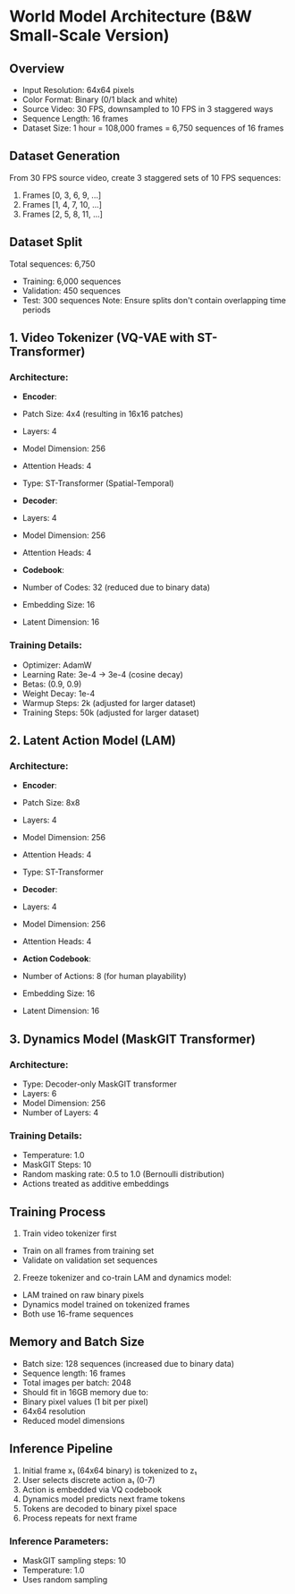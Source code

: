 # World Model Architecture (B&W Small-Scale Version)

## Overview

- Input Resolution: 64x64 pixels
- Color Format: Binary (0/1 black and white)
- Source Video: 30 FPS, downsampled to 10 FPS in 3 staggered ways
- Sequence Length: 16 frames
- Dataset Size: 1 hour = 108,000 frames = 6,750 sequences of 16 frames

## Dataset Generation
From 30 FPS source video, create 3 staggered sets of 10 FPS sequences:
1. Frames [0, 3, 6, 9, ...] 
2. Frames [1, 4, 7, 10, ...]
3. Frames [2, 5, 8, 11, ...]

## Dataset Split
Total sequences: 6,750
- Training: 6,000 sequences
- Validation: 450 sequences
- Test: 300 sequences
Note: Ensure splits don't contain overlapping time periods

## 1. Video Tokenizer (VQ-VAE with ST-Transformer)

### Architecture:
- **Encoder**:
 - Patch Size: 4x4 (resulting in 16x16 patches)
 - Layers: 4 
 - Model Dimension: 256
 - Attention Heads: 4
 - Type: ST-Transformer (Spatial-Temporal)

- **Decoder**:
 - Layers: 4
 - Model Dimension: 256
 - Attention Heads: 4

- **Codebook**:
 - Number of Codes: 32 (reduced due to binary data)
 - Embedding Size: 16
 - Latent Dimension: 16

### Training Details:
- Optimizer: AdamW
- Learning Rate: 3e-4 → 3e-4 (cosine decay)
- Betas: (0.9, 0.9)
- Weight Decay: 1e-4
- Warmup Steps: 2k (adjusted for larger dataset)
- Training Steps: 50k (adjusted for larger dataset)

## 2. Latent Action Model (LAM)

### Architecture:
- **Encoder**:
 - Patch Size: 8x8
 - Layers: 4
 - Model Dimension: 256
 - Attention Heads: 4
 - Type: ST-Transformer

- **Decoder**:
 - Layers: 4
 - Model Dimension: 256
 - Attention Heads: 4

- **Action Codebook**:
 - Number of Actions: 8 (for human playability)
 - Embedding Size: 16
 - Latent Dimension: 16

## 3. Dynamics Model (MaskGIT Transformer)

### Architecture:
- Type: Decoder-only MaskGIT transformer
- Layers: 6
- Model Dimension: 256
- Number of Layers: 4

### Training Details:
- Temperature: 1.0
- MaskGIT Steps: 10
- Random masking rate: 0.5 to 1.0 (Bernoulli distribution)
- Actions treated as additive embeddings

## Training Process

1. Train video tokenizer first
  - Train on all frames from training set
  - Validate on validation set sequences

2. Freeze tokenizer and co-train LAM and dynamics model:
  - LAM trained on raw binary pixels
  - Dynamics model trained on tokenized frames
  - Both use 16-frame sequences

## Memory and Batch Size

- Batch size: 128 sequences (increased due to binary data)
- Sequence length: 16 frames
- Total images per batch: 2048
- Should fit in 16GB memory due to:
 - Binary pixel values (1 bit per pixel)
 - 64x64 resolution
 - Reduced model dimensions

## Inference Pipeline

1. Initial frame x₁ (64x64 binary) is tokenized to z₁
2. User selects discrete action a₁ (0-7)
3. Action is embedded via VQ codebook
4. Dynamics model predicts next frame tokens
5. Tokens are decoded to binary pixel space
6. Process repeats for next frame

### Inference Parameters:
- MaskGIT sampling steps: 10
- Temperature: 1.0
- Uses random sampling